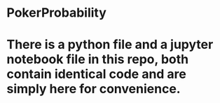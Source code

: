 # PokerProbability
# There is a python file and a jupyter notebook file in this repo, both contain identical code and are simply here for convenience.
